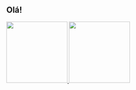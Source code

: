 ## Olá!
<div>
  <a href="https://github.com/araujoyasmin">
  <img height="160em" src="https://github-readme-stats.vercel.app/api?username=araujoyasmin&show_icons=true&theme=dracula&include_all_commits=true&count_private=true"/>
  <img height="160em" src="https://github-readme-stats.vercel.app/api/top-langs/?username=araujoyasmin&layout=compact&langs_count=7&theme=dracula"/>
</div>



